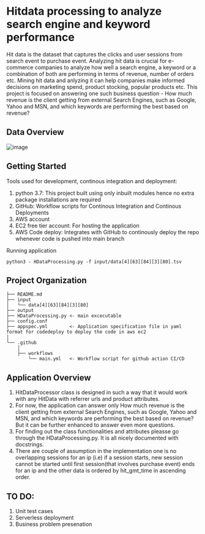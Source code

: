 Hitdata processing to analyze search engine and keyword performance
==============================
Hit data is the dataset that captures the clicks and user sessions from search event to purchase event. Analyzing hit data is crucial for e-commerce companies to analyze how well a search engine, a keyword or a combination of both are performing in terms of revenue, number of orders etc. Mining hit data and anlyzing it can help companies make informed decisions on marketing spend, product stocking, popular products etc.
This project is focused on answering one such business question - 
How much revenue is the client getting from external Search Engines, such as Google, Yahoo and MSN, and which keywords are performing the best based on revenue?

Data Overview
------------
![image](https://user-images.githubusercontent.com/54639431/139508834-361a6d67-985f-444b-a6e8-7f4d4815594f.png)

Getting Started
------------
Tools used for development, continous integration and deployment:
1. python 3.7: This project built using only inbuilt modules hence no extra package installations are required
2. GitHub: Workflow scripts for Continous Integration and Continous Deployments
3. AWS account
4. EC2 free tier account: For hosting the application
5. AWS Code deploy: Integrates with GitHub to continously deploy the repo whenever code is pushed into main branch

Running application 

`python3 - HDataProcessing.py -f input/data[4][63][84][3][80].tsv`

Project Organization
------------

    ├── README.md         
    ├── input
    │   └── data[4][63][84][3][80]                      
    ├── output                    
    ├── HDataProcessing.py <- main excecutable
    ├── config.conf        
    ├── appspec.yml        <- Application specification file in yaml format for codedeploy to deploy the code in aws ec2
    │
    └── .github         
        │
        ├── workflows           
            └── main.yml   <- Workflow script for github action CI/CD
        
Application Overview
------------
1. HitDataProcessor class is designed in such a way that it would work with any HitData with referrer urls and product attributes.
2. For now, the application can answer only How much revenue is the client getting from external Search Engines, such as Google, Yahoo and
MSN, and which keywords are performing the best based on revenue? But it can be further enhanced to answer even more questions. 
3. For finding out the class functionalities and attributes pleasse go through the HDataProcessing.py. It is all nicely documented with docstrings.
4. There are couple of assumption in the implementation one is no overlapping sessions for an ip (i.e) if a session starts, new session cannot be started until
   first session(that involves purchase event) ends for an ip and the other data is ordered by hit_gmt_time in ascending order.
 
TO DO:
------------
1. Unit test cases
2. Serverless deployment
3. Business problem presenation

